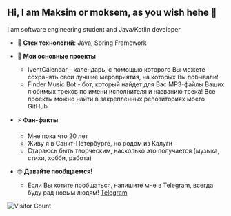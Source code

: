 ## Hi, I am Maksim or moksem, as you wish hehe 👋

I am software engineering student and Java/Kotlin developer

- 🔭 **Стек технологий**: Java, Spring Framework
- 🌱 **Мои основные проекты**
    - IventCalendar - календарь, с помощью которого Вы можете сохранять свои лучшие мероприятия, на которых Вы побывали!
    - Finder Music Bot - бот, который найдет для Вас MP3-файлы Ваших любимых треков по имени исполнителя и названию трека!
  Все проекты можно найти в закрепленных репозиториях моего GitHub

- ⚡ **Фан-факты**
    - Мне пока что 20 лет
    - Живу я в Санкт-Петербурге, но родом из Калуги
    - Стараюсь быть творческим, насколько это получается (музыка, стихи, хобби, работа)
- 🤓 **Давайте пообщаемся!**
    - Если Вы хотите пообщаться, напишите мне в Telegram, всегда буду рад новым людям! [Telegram](https://t.me/moksem0_o)

![Visitor Count](https://profile-counter.glitch.me/{21MokseM12}/count.svg)
